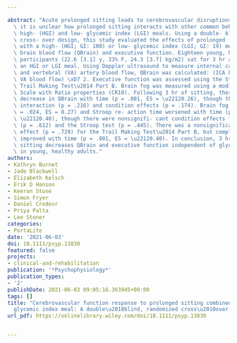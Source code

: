 ---
abstract: "Acute prolonged sitting leads to cerebrovascular disruptions. However,\
  \ it is unclear how prolonged sitting interacts with other common behaviors, including\
  \ high- (HGI) and low- glycemic index (LGI) meals. Using a double- blind randomized\
  \ cross- over design, this study evaluated the effects of prolonged (3 hr) sitting,\
  \ with a high- (HGI; GI: 100) or low- glycemic index (LGI; GI: 19) meal on total\
  \ brain blood flow (QBrain) and executive function. Eighteen young, healthy, active\
  \ participants (22.6 [3.1] y, 33% F, 24.3 [3.7] kg/m2) sat for 3 hr after consuming\
  \ an HGI or LGI meal. Using Doppler ultrasound to measure internal carotid (ICA)\
  \ and vertebral (VA) artery blood flow, QBrain was calculated: (ICA blood flow +\
  \ VA blood flow) \xD7 2. Executive function was assessed using the Stroop Test and\
  \ Trail Making Test\u2014 Part B. Brain fog was measured using a modified Borg Category\
  \ Scale with Ratio properties (CR10). Following 3 hr of sitting, there was a significant\
  \ decrease in QBrain with time (p = .001, ES = \u22120.26), though there were nonsignificant\
  \ interaction (p = .216) and condition effects (p = .174). Brain fog increased (p\
  \ = .024, ES = 0.27) and Stroop re- action time worsened with time (p = .001, ES:\
  \ \u22120.40), though there were nonsignifi- cant condition effects for brain fog\
  \ (p = .612) and the Stroop test (p = .445). There was a nonsignificant condition\
  \ effect (p = .729) for the Trail Making Test\u2014 Part B, but completion time\
  \ improved with time (p = .001, ES = \u22120.40). In conclusion, 3 hr of prolonged\
  \ sitting decreases QBrain and executive function independent of glycemic index\
  \ in young, healthy adults."
authors:
- Kathryn Burnet
- Jade Blackwell
- Elizabeth Kelsch
- Erik D Hanson
- Keeron Stone
- Simon Fryer
- Daniel Credeur
- Priya Palta
- Lee Stoner
categories:
- PortaLite
date: '2021-06-03'
doi: 10.1111/psyp.13830
featured: false
projects:
- clinical-and-rehabilitation
publication: '*Psychophysiology*'
publication_types:
- '2'
publishDate: 2021-06-03 09:05:16.363945+00:00
tags: []
title: "Cerebrovascular function response to prolonged sitting combined with a high\u2010\
  glycemic index meal: A double\u2010blind, randomized cross\u2010over trial"
url_pdf: https://onlinelibrary.wiley.com/doi/10.1111/psyp.13830

---
